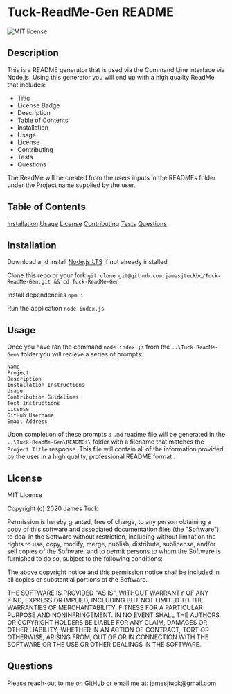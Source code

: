 # Tuck-ReadMe-Gen README
![MIT license](https://img.shields.io/badge/License-MIT-blue.svg)
## Description
This is a README generator that is used via the Command Line interface via Node.js.  Using this generator you will end up with a high quailty ReadMe that includes:
- Title
- License Badge
- Description
- Table of Contents
- Installation
- Usage
- License
- Contributing
- Tests
- Questions

The ReadMe will be created from the users inputs in the READMEs folder under the Project name supplied by the user.
## Table of Contents
[Installation](#Installation)
[Usage](#Usage)
[License](#License)
[Contributing](#Contributing)
[Tests](#Tests)
[Questions](#Questions)
## Installation

Download and install [Node.js LTS](https://nodejs.org/en/download/) if not already installed

Clone this repo or your fork
`git clone git@github.com:jamesjtuckbc/Tuck-ReadMe-Gen.git && cd Tuck-ReadMe-Gen`

Install dependencies
`npm i`

Run the application
`node index.js`

## Usage

Once you have ran the command `node index.js` from the `..\Tuck-ReadMe-Gen\` folder you will recieve a series of prompts:
<pre><code>Name
Project
Description
Installation Instructions
Usage
Contribution Guidelines
Test Instructions
License
GitHub Username
Email Address</code></pre>

Upon completion of these prompts a `.md` readme file will be generated in the `..\Tuck-ReadMe-Gen\READMEs\` folder with a filename that matches the `Project Title` response. This file will contain all of the information provided by the user in a high quality, professional README format .

## License
MIT License

Copyright (c) 2020 James Tuck

Permission is hereby granted, free of charge, to any person obtaining a copy
of this software and associated documentation files (the "Software"), to deal
in the Software without restriction, including without limitation the rights
to use, copy, modify, merge, publish, distribute, sublicense, and/or sell
copies of the Software, and to permit persons to whom the Software is
furnished to do so, subject to the following conditions:

The above copyright notice and this permission notice shall be included in all
copies or substantial portions of the Software.

THE SOFTWARE IS PROVIDED "AS IS", WITHOUT WARRANTY OF ANY KIND, EXPRESS OR
IMPLIED, INCLUDING BUT NOT LIMITED TO THE WARRANTIES OF MERCHANTABILITY,
FITNESS FOR A PARTICULAR PURPOSE AND NONINFRINGEMENT. IN NO EVENT SHALL THE
AUTHORS OR COPYRIGHT HOLDERS BE LIABLE FOR ANY CLAIM, DAMAGES OR OTHER
LIABILITY, WHETHER IN AN ACTION OF CONTRACT, TORT OR OTHERWISE, ARISING FROM,
OUT OF OR IN CONNECTION WITH THE SOFTWARE OR THE USE OR OTHER DEALINGS IN THE
SOFTWARE.

## Questions
Please reach-out to me on [GitHub](http://www.github.com/jamesjtuckbc) or email me at: [jamesjtuck@gmail.com](mailto:jamesjtuck@gmail.com)